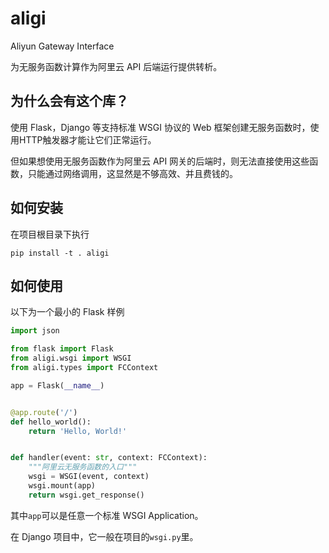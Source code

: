 # aligi

Aliyun Gateway Interface

为无服务函数计算作为阿里云 API 后端运行提供转析。

## 为什么会有这个库？

使用 Flask，Django 等支持标准 WSGI 协议的 Web 框架创建无服务函数时，使用HTTP触发器才能让它们正常运行。

但如果想使用无服务函数作为阿里云 API 网关的后端时，则无法直接使用这些函数，只能通过网络调用，这显然是不够高效、并且费钱的。

## 如何安装

在项目根目录下执行

```
pip install -t . aligi
```

## 如何使用

以下为一个最小的 Flask 样例

```python
import json

from flask import Flask
from aligi.wsgi import WSGI
from aligi.types import FCContext

app = Flask(__name__)


@app.route('/')
def hello_world():
    return 'Hello, World!'


def handler(event: str, context: FCContext):
    """阿里云无服务函数的入口"""
    wsgi = WSGI(event, context)
    wsgi.mount(app)
    return wsgi.get_response()
```

其中`app`可以是任意一个标准 WSGI Application。

在 Django 项目中，它一般在项目的`wsgi.py`里。

